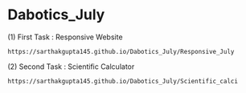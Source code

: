 # Dabotics_July
(1) First Task : Responsive Website 

    https://sarthakgupta145.github.io/Dabotics_July/Responsive_July

(2) Second Task : Scientific Calculator 

    https://sarthakgupta145.github.io/Dabotics_July/Scientific_calci
